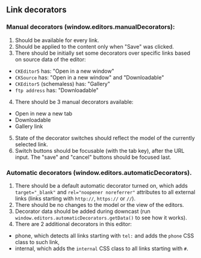 ## Link decorators

### Manual decorators (window.editors.manualDecorators):

1. Should be available for every link.
2. Should be applied to the content only when "Save" was clicked.
3. There should be initially set some decorators over specific links based on source data of the editor:
  * `CKEditor5` has: "Open in a new window"
  * `CKSource` has: "Open in a new window" and "Downloadable"
  * `CKEditor5` (schemaless) has: "Gallery"
  * `ftp address` has: "Downloadable"
4. There should be 3 manual decorators available:
  * Open in new a new tab
  * Downloadable
  * Gallery link
5. State of the decorator switches should reflect the model of the currently selected link.
6. Switch buttons should be focusable (with the tab key), after the URL input. The "save" and "cancel" buttons should be focused last.

### Automatic decorators (window.editors.automaticDecorators).

1. There should be a default automatic decorator turned on, which adds `target="_blank"` and `rel="noopener noreferrer"` attributes to all external links (links starting with `http://`, `https://` or `//`).
2. There should be no changes to the model or the view of the editors.
3. Decorator data should be added during downcast (run `window.editors.automaticDecorators.getData()` to see how it works).
4. There are 2 additional decorators in this editor:
  * phone, which detects all links starting with `tel:` and adds the `phone` CSS class to such link,
  * internal, which adds the `internal` CSS class to all links starting with `#`.
